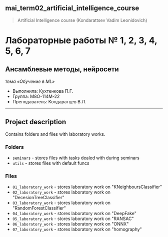 ## mai_term02_artificial_intelligence_course
> Artificial Intelligence course (Kondarattsev Vadim Leonidovich)


# Лабораторные работы № 1, 2, 3, 4, 5, 6, 7

## Ансамблевые методы, нейросети
*тема «Обучение в ML»*

* Выполнила: Кухтенкова П.Г.
* Группа: M8O-114M-22
* Преподаватель: Кондаратцев В.Л.

---

## Project description

Contains folders and files with laboratory works.


### Folders

* `seminars` - stores files with tasks dealed with during seminars
* `utils` - stores files with default funcs


### Files
* `01_laboratory_work` - stores laboratory work on "KNeighboursClassifier" 
* `02_laboratory_work` - stores laboratory work on "DecesionTreeClassifier" 
* `03_laboratory_work` - stores laboratory work on "RandomForestClassifier"
* `04_laboratory_work` - stores laboratory work on "DeepFake"
* `05_laboratory_work` - stores laboratory work on "RANSAC"
* `06_laboratory_work` - stores laboratory work on "ONNX"
* `07_laboratory_work` - stores laboratory work on "homography"